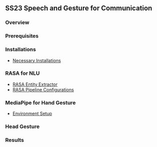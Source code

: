 ## SS23 Speech and Gesture for Communication

### Overview 

### Prerequisites

### Installations 
* [Necessary Installations](https://github.com/HBRS-SDP/ss23-speech_gesture_comm/wiki/Python,-venv,-RASA,-and-ROS-installation)

### RASA for NLU 
* [RASA Entity Extractor](https://github.com/HBRS-SDP/ss23-speech_gesture_comm/wiki/RASA-Entity-Extractors-Types)
* [RASA Pipeline Configurations](https://github.com/HBRS-SDP/ss23-speech_gesture_comm/wiki/RASA-Pipeline-Configurations#pipeline-configurations)
### MediaPipe for Hand Gesture

* [Environment Setup](https://github.com/HBRS-SDP/ss23-speech_gesture_comm/wiki/MediaPipe-for-Hand-Gesture)

### Head Gesture 

### Results 
